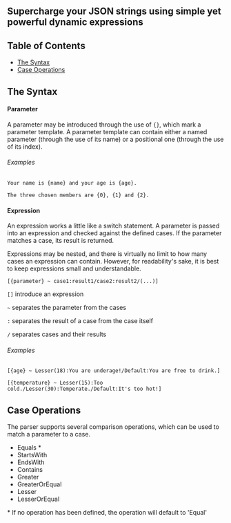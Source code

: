 ## Supercharge your JSON strings using simple yet powerful dynamic expressions

## Table of Contents

- [The Syntax](#the-syntax)
- [Case Operations](#case-operations)

## The Syntax 

#### Parameter

A parameter may be introduced through the use of `{}`, which mark a parameter template. A parameter template can contain either a named parameter (through the use of its name) or a positional one (through the use of its index).

###### Examples

`Your name is {name} and your age is {age}.`

`The three chosen members are {0}, {1} and {2}.`

#### Expression

An expression works a little like a switch statement. A parameter is passed into an expression and checked against the defined cases. If the parameter matches a case, its result is returned.

Expressions may be nested, and there is virtually no limit to how many cases an expression can contain. However, for readability's sake, it is best to keep expressions small and understandable.

`[{parameter} ~ case1:result1/case2:result2/(...)]`

`[]` introduce an expression

`~` separates the parameter from the cases

`:` separates the result of a case from the case itself

`/` separates cases and their results

###### Examples

`[{age} ~ Lesser(18):You are underage!/Default:You are free to drink.]`

`[{temperature} ~ Lesser(15):Too cold./Lesser(30):Temperate./Default:It's too hot!]`

## Case Operations

The parser supports several comparison operations, which can be used to match a parameter to a case.

- Equals *
- StartsWith
- EndsWith
- Contains
- Greater
- GreaterOrEqual
- Lesser
- LesserOrEqual

\* If no operation has been defined, the operation will default to 'Equal'
